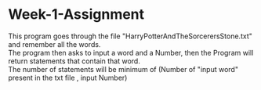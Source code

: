 # Week-1-Assignment
This program goes through the file "HarryPotterAndTheSorcerersStone.txt" and remember all the words.  
The program then asks to input a word and a Number, then the Program will return statements that contain that word.   
The number of statements will be minimum of (Number of "input word" present in the txt file , input Number)
